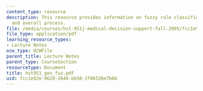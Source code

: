 ```yaml
---
content_type: resource
description: This resource provides information on fuzzy rule classifier, validation
  and overall process.
file: /media/courses/hst-951j-medical-decision-support-fall-2005/fcc1e92e96202648bb582f06526e7b6b_hst951_gen_fuz.pdf
file_type: application/pdf
learning_resource_types:
- Lecture Notes
ocw_type: OCWFile
parent_title: Lecture Notes
parent_type: CourseSection
resourcetype: Document
title: hst951_gen_fuz.pdf
uid: fcc1e92e-9620-2648-bb58-2f06526e7b6b
---
```

